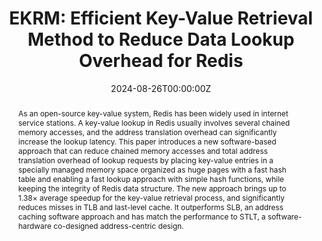 ---
title: 'EKRM: Efficient Key-Value Retrieval Method to Reduce Data Lookup Overhead for Redis'

# Authors
# If you created a profile for a user (e.g. the default `admin` user), write the username (folder name) here
# and it will be replaced with their full name and linked to their profile.
authors:
  - Yiming Yao
  - Xiaolin Wang
  - Diyu Zhou
  - Liujia Li
  - Jianyu Wu
  - Liren Zhu
  - Zhenlin Wang
  - Yingwei Luo 
# # Author notes (optional)
# author_notes:
#   - 'Equal contribution'
#   - 'Equal contribution'

date: '2024-08-26T00:00:00Z'
doi: ''

# Schedule page publish date (NOT publication's date).
publishDate: '2024-08-26T00:00:00Z'

# Publication type.
# Accepts a single type but formatted as a YAML list (for Hugo requirements).
# Enter a publication type from the CSL standard.
publication_types: ['paper-conference']

# Publication name and optional abbreviated publication name.
publication: In *European Conference on Parallel and Distributed Processing*
publication_short: In *Euro-Par 2024*

abstract: 'As an open-source key-value system, Redis has been widely used in internet service stations. A key-value lookup in Redis usually involves several chained memory accesses, and the address translation overhead can significantly increase the lookup latency. This paper introduces a new software-based approach that can reduce chained memory accesses and total address translation overhead of lookup requests by placing key-value entries in a specially managed memory space organized as huge pages with a fast hash table and enabling a fast lookup approach with simple hash functions, while keeping the integrity of Redis data structure. The new approach brings up to 1.38×
 average speedup for the key-value retrieval process, and significantly reduces misses in TLB and last-level cache. It outperforms SLB, an address caching software approach and has match the performance to STLT, a software-hardware co-designed address-centric design.'

# Summary. An optional shortened abstract.
summary: ''

tags: []

# Display this page in the Featured widget?
featured: true

# Custom links (uncomment lines below)
# links:
# - name: Custom Link
#   url: http://example.org

url_pdf: 'https://link.springer.com/chapter/10.1007/978-3-031-69577-3_12'
url_code: ''
url_dataset: ''
url_poster: ''
url_project: ''
url_slides: ''
url_source: ''
url_video: ''

# Featured image
# To use, add an image named `featured.jpg/png` to your page's folder.
# image:
#   caption: 'Image credit: [**Unsplash**](https://unsplash.com/photos/pLCdAaMFLTE)'
#   focal_point: ''
#   preview_only: false

# Associated Projects (optional).
#   Associate this publication with one or more of your projects.
#   Simply enter your project's folder or file name without extension.
#   E.g. `internal-project` references `content/project/internal-project/index.md`.
#   Otherwise, set `projects: []`.
# projects:
#   - example

# Slides (optional).
#   Associate this publication with Markdown slides.
#   Simply enter your slide deck's filename without extension.
#   E.g. `slides: "example"` references `content/slides/example/index.md`.
#   Otherwise, set `slides: ""`.
# slides: example
---